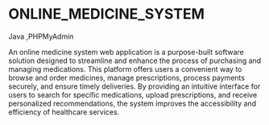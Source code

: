 # ONLINE_MEDICINE_SYSTEM
Java ,PHPMyAdmin

An online medicine system web application is a purpose-built software solution designed to streamline and enhance the process of purchasing and managing medications. This platform offers users a convenient way to browse and order medicines, manage prescriptions, process payments securely, and ensure timely deliveries. By providing an intuitive interface for users to search for specific medications, upload prescriptions, and receive personalized recommendations, the system improves the accessibility and efficiency of healthcare services. 
